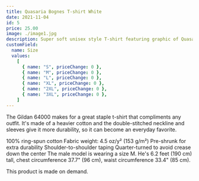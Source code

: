 ```yaml
---
title: Quasaria Bognes T-shirt White
date: 2021-11-04
id: 5
price: 25.00
image: ./image1.jpg
description: Super soft unisex style T-shirt featuring graphic of Quasaria Bognes, multi-instrumentalist from the future. Artwork by Heather DuHadaway Shropshire.
customField:
  name: Size
  values:
    [
      { name: "S", priceChange: 0 },
      { name: "M", priceChange: 0 },
      { name: "L", priceChange: 0 },
      { name: "XL", priceChange: 0 },
      { name: "2XL", priceChange: 0 },
      { name: "3XL", priceChange: 0 },
    ]
---
```


The Gildan 64000 makes for a great staple t-shirt that compliments any outfit. It's made of a heavier cotton and the double-stitched neckline and sleeves give it more durability, so it can become an everyday favorite.

100% ring-spun cotton
Fabric weight: 4.5 oz/y² (153 g/m²)
Pre-shrunk for extra durability
Shoulder-to-shoulder taping
Quarter-turned to avoid crease down the center
The male model is wearing a size M. He's 6.2 feet (190 cm) tall, chest circumference 37.7" (96 cm), waist circumference 33.4" (85 cm).

This product is made on demand.
